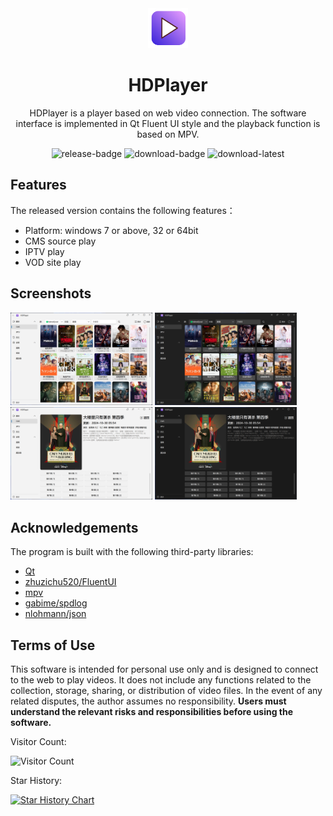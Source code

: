 <div align=center>
<img width=64 src="doc/logo.png">

# HDPlayer

HDPlayer is a player based on web video connection. The software interface is implemented in Qt Fluent UI style and the playback function is based on MPV.

![release-badge] ![download-badge] ![download-latest]

</div>

[release-link]: https://github.com/ddhap/HDPlayer-Release/releases "Release status"
[release-badge]: https://img.shields.io/github/release/ddhap/HDPlayer-Release.svg "Release status"
[download-link]: https://github.com/ddhap/HDPlayer-Release/releases/latest "Download status"
[download-badge]: https://img.shields.io/github/downloads/ddhap/HDPlayer-Release/total.svg "Download status"
[download-latest]: https://img.shields.io/github/downloads/ddhap/HDPlayer-Release/latest/total.svg "latest status"

## Features
The released version contains the following features：

- Platform: windows 7 or above, 32 or 64bit
- CMS source play
- IPTV play
- VOD site play

## Screenshots
<img src="./doc/screenshots/screenshot_cms_home_light.png" width="45%" /> <img src="./doc/screenshots/screenshot_cms_home_dark.png" width="45%" />
<img src="./doc/screenshots/screenshot_cms_detail_light.png" width="45%" /> <img src="./doc/screenshots/screenshot_cms_detail_dark.png" width="45%" />

## Acknowledgements
The program is built with the following third-party libraries:
- [Qt](https://www.qt.io/)
- [zhuzichu520/FluentUI](https://github.com/zhuzichu520/FluentUI)
- [mpv](https://mpv.io/)
- [gabime/spdlog](https://github.com/gabime/spdlog)
- [nlohmann/json](https://github.com/nlohmann/json)


## Terms of Use
This software is intended for personal use only and is designed to connect to the web to play videos. It does not include any functions related to the collection, storage, sharing, or distribution of video files. In the event of any related disputes, the author assumes no responsibility. **Users must understand the relevant risks and responsibilities before using the software.**

Visitor Count:

![Visitor Count](https://profile-counter.glitch.me/ddhap-HDPlayer-Release/count.svg)

Star History:

[![Star History Chart](https://api.star-history.com/svg?repos=ddhap/HDPlayer-Release&type=Date)](https://star-history.com/#ddhap/HDPlayer-Release&Date)
